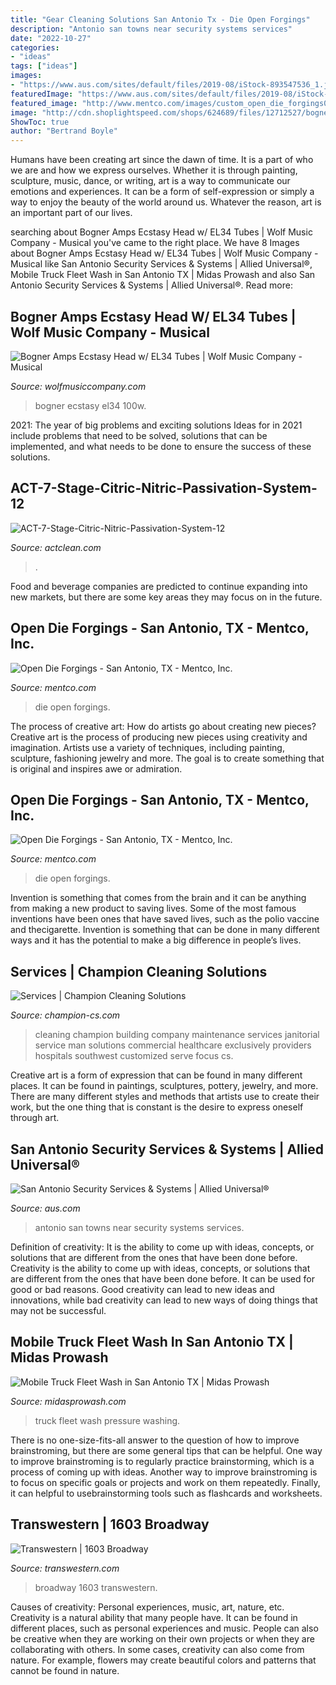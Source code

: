 ```yaml
---
title: "Gear Cleaning Solutions San Antonio Tx - Die Open Forgings"
description: "Antonio san towns near security systems services"
date: "2022-10-27"
categories:
- "ideas"
tags: ["ideas"]
images:
- "https://www.aus.com/sites/default/files/2019-08/iStock-893547536_1.jpg"
featuredImage: "https://www.aus.com/sites/default/files/2019-08/iStock-893547536_1.jpg"
featured_image: "http://www.mentco.com/images/custom_open_die_forgings02_large.jpg"
image: "http://cdn.shoplightspeed.com/shops/624689/files/12712527/bogner-bogner-amps-ecstasy-100w-head-w-el34-tubes.jpg"
ShowToc: true
author: "Bertrand Boyle"
---
```



Humans have been creating art since the dawn of time. It is a part of who we are and how we express ourselves. Whether it is through painting, sculpture, music, dance, or writing, art is a way to communicate our emotions and experiences. It can be a form of self-expression or simply a way to enjoy the beauty of the world around us. Whatever the reason, art is an important part of our lives.

	

		
searching about Bogner Amps Ecstasy Head w/ EL34 Tubes | Wolf Music Company - Musical you've came to the right place. We have 8 Images about Bogner Amps Ecstasy Head w/ EL34 Tubes | Wolf Music Company - Musical like San Antonio Security Services &amp; Systems | Allied Universal®, Mobile Truck Fleet Wash in San Antonio TX | Midas Prowash and also San Antonio Security Services &amp; Systems | Allied Universal®. Read more:
		
    
## Bogner Amps Ecstasy Head W/ EL34 Tubes | Wolf Music Company - Musical

<img loading=lazy src="http://cdn.shoplightspeed.com/shops/624689/files/12712527/bogner-bogner-amps-ecstasy-100w-head-w-el34-tubes.jpg" onerror="this.onerror=null;this.src='https://tse1.mm.bing.net/th?id=OIP.OY30oggUUymPWW3nExIhggHaE7&amp;pid=15.1';" alt="Bogner Amps Ecstasy Head w/ EL34 Tubes | Wolf Music Company - Musical">

_Source: wolfmusiccompany.com_

>bogner ecstasy el34 100w. 

	

2021: The year of big problems and exciting solutions
Ideas for in 2021 include problems that need to be solved, solutions that can be implemented, and what needs to be done to ensure the success of these solutions.

    
## ACT-7-Stage-Citric-Nitric-Passivation-System-12

<img loading=lazy src="https://www.actclean.com/wp-content/uploads/2021/07/ACT-7-Stage-Citric-Nitric-Passivation-System-12.jpg" onerror="this.onerror=null;this.src='https://tse1.mm.bing.net/th?id=OIP.w7_j19t7XwHqZZfdTAKjuAHaE8&amp;pid=15.1';" alt="ACT-7-Stage-Citric-Nitric-Passivation-System-12">

_Source: actclean.com_

>. 

	

Food and beverage companies are predicted to continue expanding into new markets, but there are some key areas they may focus on in the future.

    
## Open Die Forgings - San Antonio, TX - Mentco, Inc.

<img loading=lazy src="http://www.mentco.com/images/open_die_forgings_product01_large.jpg" onerror="this.onerror=null;this.src='https://tse2.mm.bing.net/th?id=OIP.io9hyrZdjqeX4WW7tSmPtAHaFj&amp;pid=15.1';" alt="Open Die Forgings - San Antonio, TX - Mentco, Inc.">

_Source: mentco.com_

>die open forgings. 

	

The process of creative art: How do artists go about creating new pieces?
Creative art is the process of producing new pieces using creativity and imagination. Artists use a variety of techniques, including painting, sculpture, fashioning jewelry and more. The goal is to create something that is original and inspires awe or admiration.

    
## Open Die Forgings - San Antonio, TX - Mentco, Inc.

<img loading=lazy src="http://www.mentco.com/images/custom_open_die_forgings02_large.jpg" onerror="this.onerror=null;this.src='https://tse4.mm.bing.net/th?id=OIP.PAMgA-mkDeaS4vwIAvAZcgHaFj&amp;pid=15.1';" alt="Open Die Forgings - San Antonio, TX - Mentco, Inc.">

_Source: mentco.com_

>die open forgings. 

	

Invention is something that comes from the brain and it can be anything from making a new product to saving lives. Some of the most famous inventions have been ones that have saved lives, such as the polio vaccine and thecigarette. Invention is something that can be done in many different ways and it has the potential to make a big difference in people’s lives.

    
## Services | Champion Cleaning Solutions

<img loading=lazy src="http://champion-cs.com/wp-content/uploads/2011/11/cleaning.jpg" onerror="this.onerror=null;this.src='https://tse3.mm.bing.net/th?id=OIP.tnriIj-jJfZvrssrv5FwZwHaDU&amp;pid=15.1';" alt="Services | Champion Cleaning Solutions">

_Source: champion-cs.com_

>cleaning champion building company maintenance services janitorial service man solutions commercial healthcare exclusively providers hospitals southwest customized serve focus cs. 

	

Creative art is a form of expression that can be found in many different places. It can be found in paintings, sculptures, pottery, jewelry, and more. There are many different styles and methods that artists use to create their work, but the one thing that is constant is the desire to express oneself through art.

    
## San Antonio Security Services &amp; Systems | Allied Universal®

<img loading=lazy src="https://www.aus.com/sites/default/files/2019-08/iStock-893547536_1.jpg" onerror="this.onerror=null;this.src='https://tse1.mm.bing.net/th?id=OIP.60ruLhFd0edhrckCvFvydwHaHa&amp;pid=15.1';" alt="San Antonio Security Services &amp; Systems | Allied Universal®">

_Source: aus.com_

>antonio san towns near security systems services. 

	

Definition of creativity: It is the ability to come up with ideas, concepts, or solutions that are different from the ones that have been done before.
Creativity is the ability to come up with ideas, concepts, or solutions that are different from the ones that have been done before. It can be used for good or bad reasons. Good creativity can lead to new ideas and innovations, while bad creativity can lead to new ways of doing things that may not be successful.

    
## Mobile Truck Fleet Wash In San Antonio TX | Midas Prowash

<img loading=lazy src="https://midasprowash.com/wp-content/uploads/2017/02/truck-washing-1.jpg" onerror="this.onerror=null;this.src='https://tse1.mm.bing.net/th?id=OIP.6HwA3YAPAZNn-BYUjcO6ywHaDa&amp;pid=15.1';" alt="Mobile Truck Fleet Wash in San Antonio TX | Midas Prowash">

_Source: midasprowash.com_

>truck fleet wash pressure washing. 

	

There is no one-size-fits-all answer to the question of how to improve brainstroming, but there are some general tips that can be helpful. One way to improve brainstroming is to regularly practice brainstorming, which is a process of coming up with ideas. Another way to improve brainstroming is to focus on specific goals or projects and work on them repeatedly. Finally, it can helpful to usebrainstorming tools such as flashcards and worksheets.

    
## Transwestern | 1603 Broadway

<img loading=lazy src="https://s3.amazonaws.com/transwestern-property/Images/3b40ed18-419b-e811-80f3-0ef75b7c578c_t.jpg" onerror="this.onerror=null;this.src='https://tse3.mm.bing.net/th?id=OIP.Fw0RPi9Ty35u6CuiJVe0LwHaJr&amp;pid=15.1';" alt="Transwestern | 1603 Broadway">

_Source: transwestern.com_

>broadway 1603 transwestern. 

	

Causes of creativity: Personal experiences, music, art, nature, etc.
Creativity is a natural ability that many people have. It can be found in different places, such as personal experiences and music. People can also be creative when they are working on their own projects or when they are collaborating with others. In some cases, creativity can also come from nature. For example, flowers may create beautiful colors and patterns that cannot be found in nature.

